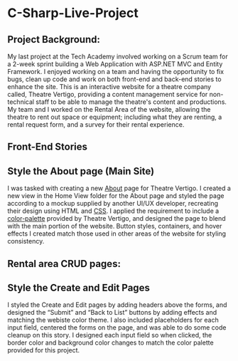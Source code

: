 # C-Sharp-Live-Project
## **Project Background:**
My last project at the Tech Academy involved working on a Scrum team for a 2-week sprint building a Web Application with ASP.NET MVC and Entity Framework.
I enjoyed working on a team and having the opportunity to fix bugs, clean up code and work on both front-end and back-end stories to enhance the site. This is an interactive website for a theatre company called, Theatre Vertigo, providing a content management service for non-technical staff to be able to manage the theatre's content and productions. My team and I worked on the Rental Area of the website, allowing the theatre to rent out space or equipment; including what they are renting, a rental request form, and a survey for their rental experience.

## **Front-End Stories**

## **Style the About page (Main Site)**
I was tasked with creating a new [About]() page for Theatre Vertigo. I created a new view in the Home View folder for the About page and styled the page according to a mockup supplied by another UI/UX developer, recreating their design using HTML and [CSS](). I applied the requirement to include a [color-palette]() provided by Theatre Vertigo, and designed the page to blend with the main portion of the website. Button styles, containers, and hover effects I created match those used in other areas of the website for styling consistency.

## **Rental area CRUD pages:**

## **Style the Create and Edit Pages**
I styled the Create and Edit pages by adding headers above the forms, and designed the “Submit” and “Back to List” buttons by adding effects and matching the webiste color theme. I also included placeholders for each input field, centered the forms on the page, and was able to do some code cleanup on this story. I designed each input field so when clicked, the border color and background color changes to match the color palette provided for this project.


